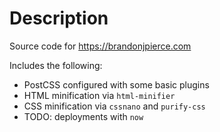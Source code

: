 # Description

Source code for https://brandonjpierce.com

Includes the following:

- PostCSS configured with some basic plugins
- HTML minification via `html-minifier`
- CSS minification via `cssnano` and `purify-css`
- TODO: deployments with `now`  
